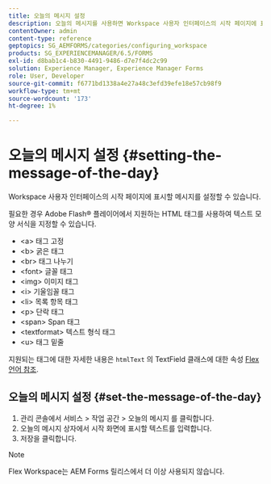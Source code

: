 ```yaml
---
title: 오늘의 메시지 설정
description: 오늘의 메시지를 사용하면 Workspace 사용자 인터페이스의 시작 페이지에 표시할 메시지를 설정할 수 있습니다.
contentOwner: admin
content-type: reference
geptopics: SG_AEMFORMS/categories/configuring_workspace
products: SG_EXPERIENCEMANAGER/6.5/FORMS
exl-id: d8bab1c4-b830-4491-9486-d7e7f4dc2c99
solution: Experience Manager, Experience Manager Forms
role: User, Developer
source-git-commit: f6771bd1338a4e27a48c3efd39efe18e57cb98f9
workflow-type: tm+mt
source-wordcount: '173'
ht-degree: 1%

---
```


# 오늘의 메시지 설정 {#setting-the-message-of-the-day}

Workspace 사용자 인터페이스의 시작 페이지에 표시할 메시지를 설정할 수 있습니다.

필요한 경우 Adobe Flash® 플레이어에서 지원하는 HTML 태그를 사용하여 텍스트 모양 서식을 지정할 수 있습니다.

* &lt;a> 태그 고정
* &lt;b> 굵은 태그
* &lt;br> 태그 나누기
* &lt;font> 글꼴 태그
* &lt;img> 이미지 태그
* &lt;i> 기울임꼴 태그
* &lt;li> 목록 항목 태그
* &lt;p> 단락 태그
* &lt;span> Span 태그
* &lt;textformat> 텍스트 형식 태그
* &lt;u> 태그 밑줄

지원되는 태그에 대한 자세한 내용은 `htmlText` 의 TextField 클래스에 대한 속성 [Flex 언어 참조](https://flex.apache.org/).

## 오늘의 메시지 설정 {#set-the-message-of-the-day}

1. 관리 콘솔에서 서비스 > 작업 공간 > 오늘의 메시지 를 클릭합니다.
1. 오늘의 메시지 상자에서 시작 화면에 표시할 텍스트를 입력합니다.
1. 저장을 클릭합니다.

>[!NOTE]
>
>Flex Workspace는 AEM Forms 릴리스에서 더 이상 사용되지 않습니다.
